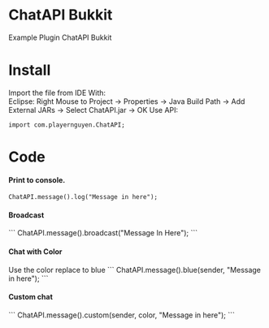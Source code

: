 # ChatAPI Bukkit
Example Plugin ChatAPI Bukkit
# Install
Import the file from IDE With:<br>
Eclipse: Right Mouse to Project -> Properties -> Java Build Path -> Add External JARs -> Select ChatAPI.jar -> OK
Use API:<br>
```
import com.playernguyen.ChatAPI;
```
# Code
<h4>Print to console.</h4>

```
ChatAPI.message().log("Message in here");
```
<h4>Broadcast</h4>
```
ChatAPI.message().broadcast("Message In Here");
```
<h4>Chat with Color</h4>
Use the color replace to blue
```
ChatAPI.message().blue(sender, "Message in here");
```
<h4>Custom chat</h4>
```
ChatAPI.message().custom(sender, color, "Message in here");
```

